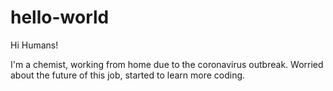 # hello-world

Hi Humans!

I'm a chemist, working from home due to the coronavirus outbreak. 
Worried about the future of this job, started to learn more coding.
